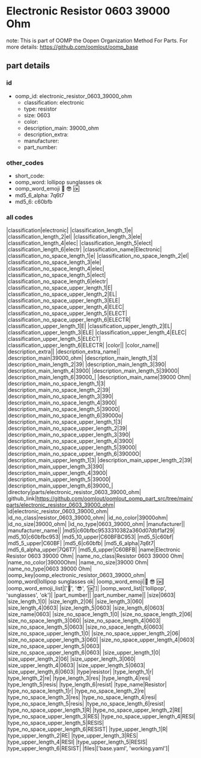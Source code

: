 # Electronic Resistor 0603 39000 Ohm  

note: This is part of OOMP the Oopen Organization Method For Parts. For more details: https://github.com/oomlout/oomp_base

##  part details





### id
* oomp_id: electronic_resistor_0603_39000_ohm
  * classification: electronic
  * type: resistor
  * size: 0603
  * color: 
  * description_main: 39000_ohm
  * description_extra: 
  * manufacturer: 
  * part_number: 

### other_codes
* short_code: 
* oomp_word: lollipop sunglasses ok
* oomp_word_emoji :lollipop: :sunglasses: :ok:
* md5_6_alpha: 7q6t7
* md5_6: c60bfb

### all codes 
|classification|electronic|
|classification_length_1|e|
|classification_length_2|el|
|classification_length_3|ele|
|classification_length_4|elec|
|classification_length_5|elect|
|classification_length_6|electr|
|classification_name|Electronic|
|classification_no_space_length_1|e|
|classification_no_space_length_2|el|
|classification_no_space_length_3|ele|
|classification_no_space_length_4|elec|
|classification_no_space_length_5|elect|
|classification_no_space_length_6|electr|
|classification_no_space_upper_length_1|E|
|classification_no_space_upper_length_2|EL|
|classification_no_space_upper_length_3|ELE|
|classification_no_space_upper_length_4|ELEC|
|classification_no_space_upper_length_5|ELECT|
|classification_no_space_upper_length_6|ELECTR|
|classification_upper_length_1|E|
|classification_upper_length_2|EL|
|classification_upper_length_3|ELE|
|classification_upper_length_4|ELEC|
|classification_upper_length_5|ELECT|
|classification_upper_length_6|ELECTR|
|color||
|color_name||
|description_extra||
|description_extra_name||
|description_main|39000_ohm|
|description_main_length_1|3|
|description_main_length_2|39|
|description_main_length_3|390|
|description_main_length_4|3900|
|description_main_length_5|39000|
|description_main_length_6|39000_|
|description_main_name|39000 Ohm|
|description_main_no_space_length_1|3|
|description_main_no_space_length_2|39|
|description_main_no_space_length_3|390|
|description_main_no_space_length_4|3900|
|description_main_no_space_length_5|39000|
|description_main_no_space_length_6|39000o|
|description_main_no_space_upper_length_1|3|
|description_main_no_space_upper_length_2|39|
|description_main_no_space_upper_length_3|390|
|description_main_no_space_upper_length_4|3900|
|description_main_no_space_upper_length_5|39000|
|description_main_no_space_upper_length_6|39000O|
|description_main_upper_length_1|3|
|description_main_upper_length_2|39|
|description_main_upper_length_3|390|
|description_main_upper_length_4|3900|
|description_main_upper_length_5|39000|
|description_main_upper_length_6|39000_|
|directory|parts/electronic_resistor_0603_39000_ohm|
|github_link|https://github.com/oomlout/oomlout_oomp_part_src/tree/main/parts/electronic_resistor_0603_39000_ohm|
|id|electronic_resistor_0603_39000_ohm|
|id_no_class|resistor_0603_39000_ohm|
|id_no_color|39000ohm|
|id_no_size|39000_ohm|
|id_no_type|0603_39000_ohm|
|manufacturer||
|manufacturer_name||
|md5|c60bfbc9533310382a360d07dbf1af29|
|md5_10|c60bfbc953|
|md5_10_upper|C60BFBC953|
|md5_5|c60bf|
|md5_5_upper|C60BF|
|md5_6|c60bfb|
|md5_6_alpha|7q6t7|
|md5_6_alpha_upper|7Q6T7|
|md5_6_upper|C60BFB|
|name|Electronic Resistor 0603 39000 Ohm|
|name_no_class|Resistor 0603 39000 Ohm|
|name_no_color|39000Ohm|
|name_no_size|39000 Ohm|
|name_no_type|0603 39000 Ohm|
|oomp_key|oomp_electronic_resistor_0603_39000_ohm|
|oomp_word|lollipop sunglasses ok|
|oomp_word_emoji|:lollipop: :sunglasses: :ok:|
|oomp_word_emoji_list|[':lollipop:', ':sunglasses:', ':ok:']|
|oomp_word_list|['lollipop', 'sunglasses', 'ok']|
|part_number||
|part_number_name||
|size|0603|
|size_length_1|0|
|size_length_2|06|
|size_length_3|060|
|size_length_4|0603|
|size_length_5|0603|
|size_length_6|0603|
|size_name|0603|
|size_no_space_length_1|0|
|size_no_space_length_2|06|
|size_no_space_length_3|060|
|size_no_space_length_4|0603|
|size_no_space_length_5|0603|
|size_no_space_length_6|0603|
|size_no_space_upper_length_1|0|
|size_no_space_upper_length_2|06|
|size_no_space_upper_length_3|060|
|size_no_space_upper_length_4|0603|
|size_no_space_upper_length_5|0603|
|size_no_space_upper_length_6|0603|
|size_upper_length_1|0|
|size_upper_length_2|06|
|size_upper_length_3|060|
|size_upper_length_4|0603|
|size_upper_length_5|0603|
|size_upper_length_6|0603|
|type|resistor|
|type_length_1|r|
|type_length_2|re|
|type_length_3|res|
|type_length_4|resi|
|type_length_5|resis|
|type_length_6|resist|
|type_name|Resistor|
|type_no_space_length_1|r|
|type_no_space_length_2|re|
|type_no_space_length_3|res|
|type_no_space_length_4|resi|
|type_no_space_length_5|resis|
|type_no_space_length_6|resist|
|type_no_space_upper_length_1|R|
|type_no_space_upper_length_2|RE|
|type_no_space_upper_length_3|RES|
|type_no_space_upper_length_4|RESI|
|type_no_space_upper_length_5|RESIS|
|type_no_space_upper_length_6|RESIST|
|type_upper_length_1|R|
|type_upper_length_2|RE|
|type_upper_length_3|RES|
|type_upper_length_4|RESI|
|type_upper_length_5|RESIS|
|type_upper_length_6|RESIST|
|files|['base.yaml', 'working.yaml']|
